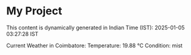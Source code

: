 # My Project

This content is dynamically generated in Indian Time (IST): 2025-01-05 03:27:28 IST


Current Weather in Coimbatore:
Temperature: 19.88 °C
Condition: mist
